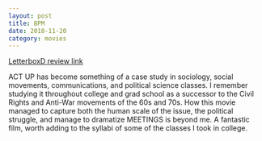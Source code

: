```yaml
---
layout: post
title: BPM
date: 2018-11-20
category: movies
---
```

 
[LetterboxD review link](https://letterboxd.com/samarthbhaskar/film/bpm-beats-per-minute/)

ACT UP has become something of a case study in sociology, social movements, communications, and political science classes. I remember studying it throughout college and grad school as a successor to the Civil Rights and Anti-War movements of the 60s and 70s. How this movie managed to capture both the human scale of the issue, the political struggle, and manage to dramatize MEETINGS is beyond me. A fantastic film, worth adding to the syllabi of some of the classes I took in college. 